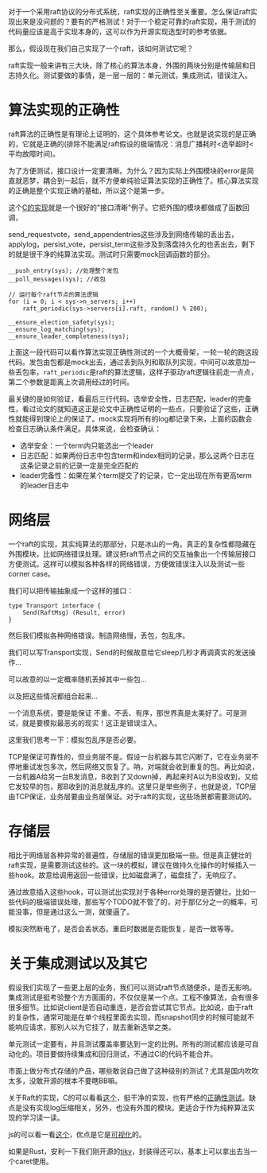 对于一个采用raft协议的分布式系统，raft实现的正确性至关重要。怎么保证raft实现出来是没问题的？要有的严格测试！对于一个稳定可靠的raft实现，用于测试的代码量应该是高于实现本身的，这可以作为开源实现选型时的参考依据。

那么，假设现在我们自己实现了一个raft，该如何测试它呢？

raft实现一般来讲有三大块，除了核心的算法本身，外围的两块分别是传输层和日志持久化。测试要做的事情，是一层一层的：单元测试，集成测试，错误注入。

# 算法实现的正确性

raft算法的正确性是有理论上证明的，这个具体参考论文。也就是说实现的是正确的，它就是正确的(排除不能满足raft假设的极端情况：消息广播耗时<选举超时<平均故障时间)。

为了方便测试，接口设计一定要清晰。为什么？因为实际上外围模块的error是简直就恶梦，耦合到一起后，就不方便单纯验证算法实现的正确性了。核心算法实现的正确是整个实现正确的基础，所以这个是第一步。

这个[C的实现](https://github.com/willemt/raft)就是一个很好的"接口清晰"例子。它把外围的模块都做成了函数回调，

send_requestvote，send_appendentries这些涉及到网络传输的丢出去，applylog，persist_vote，persist_term这些涉及到落盘持久化的也丢出去，剩下的就是很干净的纯算法实现。测试时只需要mock回调函数的部分。

    __push_entry(sys); //处理整个发包
    __poll_messages(sys); //收包

    // 运行每个raft节点的算法逻辑
    for (i = 0; i < sys->n_servers; i++)
        raft_periodic(sys->servers[i].raft, random() % 200);

    __ensure_election_safety(sys);
    __ensure_log_matching(sys);
    __ensure_leader_completeness(sys);

上面这一段代码可以看作算法实现正确性测试的一个大概骨架，一轮一轮的跑这段代码。发包由包都是mock出去，通过丢到队列和取队列实现，中间可以故意加一些丢包率，`raft_periodic`是raft的算法逻辑，这样子驱动raft逻辑往前走一点点，第二个参数是距离上次调用经过的时间。

最关键的是如何验证，看最后三行代码。选举安全性，日志匹配，leader的完备性，看过论文的就知道这正是论文中正确性证明的一些点，只要验证了这些，正确性就能得到理论上的保证了。mock实现将所有的log都记录下来，上面的函数会检查日志确认条件满足。具体来说，会检查确认：

* 选举安全：一个term内只能选出一个leader
* 日志匹配：如果两份日志中包含term和index相同的记录，那么这两个日志在这条记录之前的记录一定是完全匹配的
* leader完备性：如果在某个term提交了的记录，它一定出现在所有更高term的leader日志中

# 网络层

一个raft的实现，其实纯算法的那部分，只是冰山的一角。真正的复杂性都隐藏在外围模块，比如网络错误处理。建议把raft节点之间的交互抽象出一个传输层接口方便测试。这样可以模拟各种各样的网络错误，方便做错误注入以及测试一些corner case。

我们可以把传输抽象成一个这样的接口：

    type Transport interface {
        Send(RaftMsg) (Result, error)
    }

然后我们模拟各种网络错误。制造网络慢，丢包，包乱序。

我们可以写Transport实现，Send的时候故意给它sleep几秒才再调真实的发送操作...

可以故意的以一定概率随机丢掉其中一些包...

以及把这些情况都组合起来...

一个消息系统，要是能保证 不重、不丢、有序，那世界真是太美好了。可是测试，就是要模拟最恶劣的现实！这正是错误注入。

这里我们思考一下：模拟包乱序是否必要。

TCP是保证可靠性的，但业务层不是。假设一台机器与其它闪断了，它在业务层不停地重试发包多次，然后网络又恢复了。呐，对端就会收到重复的包。再比如说，一台机器A给另一台B发消息，B收到了又down掉，再起来时A以为B没收到，又给它发较早的包，那B收到的消息就乱序的。这里只是举些例子，也就是说，TCP层由TCP保证，业务层要由业务层保证。对于raft的实现，这些场景都需要测试的。

# 存储层

相比于网络层各种异常的普遍性，存储层的错误更加极端一些。但是真正健壮的raft实现，是需要测试这些的。这一块的模拟，建议在做持久化操作的时候插入一些hook。故意给调用返回一些错误，比如磁盘满了，磁盘挂了，无响应了。

通过故意插入这些hook，可以测试出实现对于各种error处理的是否健壮。比如一些代码的极端错误处理，那些写个TODO就不管了的，对于那亿分之一的概率，可能没事，但是通过这么一测，就傻逼了。

模拟突然断电了，是否会丢状态。重启时数据是否能恢复，是否一致等等。

# 关于集成测试以及其它

假设我们实现了一些更上层的业务，我们可以测试raft节点随便杀，是否无影响。集成测试是挺考验整个方方面面的，不仅仅是某一个点。工程不像算法，会有很多很多细节。比如说client是否自动重连，是否会尝试其它节点。比如说，由于raft的复杂性，通常可能是在单个线程里面去实现，而snapshot同步的时候可能就不能响应请求，那别人以为它挂了，就去重新选举之类。

单元测试一定要有，并且测试覆盖率要达到一定的比例。所有的测试都应该是可自动化的。项目要做持续集成和回归测试，不通过CI的代码不能合并。

市面上做分布式存储的产品，哪些敢说自己做了这种级别的测试？尤其是国内吹吹太多，没敢开源的根本不要瞎BB嘛。

关于Raft的实现，C的可以看看[这个](https://github.com/willemt/raft)，挺干净的实现，也有严格的[正确性测试](https://github.com/willemt/virtraft)。缺点是没有实现log压缩相关，另外，也没有外围的模块。更适合于作为纯粹算法实现的学习读一读。

js的可以看一看[这个](https://github.com/ongardie/raftscope)，优点是它是[可视化](http://raft.github.io/raftscope/)的。

如果是Rust，安利一下我们刚开源的[tikv](https://github.com/pingcap/tikv/tree/master/src/raft)，封装得还可以，基本上可以拿出去当一个caret使用。
